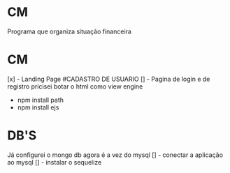 # CM

Programa que organiza situação financeira
# CM
[x] - Landing Page
 #CADASTRO DE USUARIO
[] - Pagina de login e de registro
pricisei botar o html como view engine
 - npm install path
 - npm install ejs
 # DB'S
 Já configurei o mongo db agora é a vez do mysql
 [] - conectar a aplicação ao mysql
 [] - instalar o sequelize
